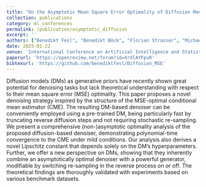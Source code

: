 ```yaml
---
title: "On the Asymptotic Mean Square Error Optimality of Diffusion Models"
collection: publications
category: ml_conferences
permalink: /publication/asymptotic_diffusion
excerpt: ''
authors: ["Benedikt Fesl", "Benedikt Böck", "Florian Strasser", "Michael Baur", "Michael Joham", "Wolfgang Utschick"]
date: 2025-01-22
venue: 'International Conference on Artificial Intelligence and Statistics (AISTATS)'
paperurl: 'https://openreview.net/forum?id=XrXlAYFpvR'
bibtexurl: 'https://github.com/benediktfesl/Diffusion_MSE'
---
```

Diffusion models (DMs) as generative priors have recently shown great potential for denoising tasks but lack theoretical understanding with respect to their mean square error (MSE) optimality. This paper proposes a novel denoising strategy inspired by the structure of the MSE-optimal conditional mean estimator (CME). The resulting DM-based denoiser can be conveniently employed using a pre-trained DM, being particularly fast by truncating reverse diffusion steps and not requiring stochastic re-sampling. We present a comprehensive (non-)asymptotic optimality analysis of the proposed diffusion-based denoiser, demonstrating polynomial-time convergence to the CME under mild conditions. Our analysis also derives a novel Lipschitz constant that depends solely on the DM’s hyperparameters. Further, we offer a new perspective on DMs, showing that they inherently combine an asymptotically optimal denoiser with a powerful generator, modifiable by switching re-sampling in the reverse process on or off. The theoretical findings are thoroughly validated with experiments based on various benchmark datasets.